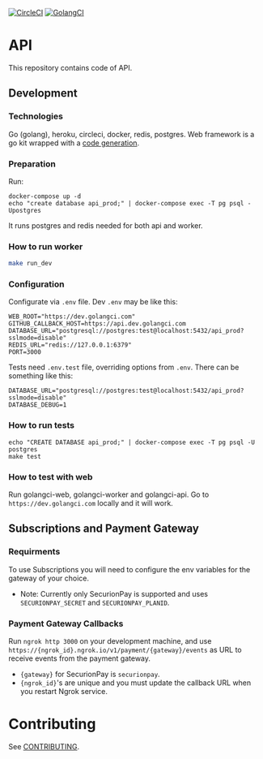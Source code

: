 [![CircleCI](https://circleci.com/gh/golangci/golangci-api.svg?style=svg)](https://circleci.com/gh/golangci/golangci-api)
[![GolangCI](https://golangci.com/badges/github.com/golangci/golangci-api.svg)](https://golangci.com)

# API
This repository contains code of API.

## Development
### Technologies
Go (golang), heroku, circleci, docker, redis, postgres.
Web framework is a go kit wrapped with a [code generation](https://github.com/golangci/golangci-api/blob/master/cmd/genservices/main.go).

### Preparation
Run:
```
docker-compose up -d
echo "create database api_prod;" | docker-compose exec -T pg psql -Upostgres
```
It runs postgres and redis needed for both api and worker.

### How to run worker
```bash
make run_dev
```

### Configuration
Configurate via `.env` file. Dev `.env` may be like this:
```
WEB_ROOT="https://dev.golangci.com"
GITHUB_CALLBACK_HOST=https://api.dev.golangci.com
DATABASE_URL="postgresql://postgres:test@localhost:5432/api_prod?sslmode=disable"
REDIS_URL="redis://127.0.0.1:6379"
PORT=3000
```

Tests need `.env.test` file, overriding options from `.env`. There can be something like this:
```
DATABASE_URL="postgresql://postgres:test@localhost:5432/api_prod?sslmode=disable"
DATABASE_DEBUG=1
```

### How to run tests
```
echo "CREATE DATABASE api_prod;" | docker-compose exec -T pg psql -U postgres
make test
```

### How to test with web
Run golangci-web, golangci-worker and golangci-api. Go to `https://dev.golangci.com` locally and it will work.

## Subscriptions and Payment Gateway

### Requirments

To use Subscriptions you will need to configure the env variables for the gateway of your choice.

* Note: Currently only SecurionPay is supported and uses `SECURIONPAY_SECRET` and `SECURIONPAY_PLANID`.

### Payment Gateway Callbacks

Run `ngrok http 3000` on your development machine, and use `https://{ngrok_id}.ngrok.io/v1/payment/{gateway}/events` as URL to receive events from the payment gateway.

* `{gateway}` for SecurionPay is `securionpay`.
* `{ngrok_id}`'s are unique and you must update the callback URL when you restart Ngrok service.

# Contributing
See [CONTRIBUTING](https://github.com/golangci/golangci-api/blob/master/CONTRIBUTING.md).